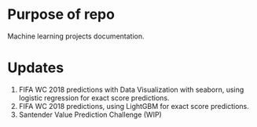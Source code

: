 # Purpose of repo
Machine learning projects documentation.

# Updates
1. FIFA WC 2018 predictions with Data Visualization with seaborn, using logistic regression for exact score predictions.
2. FIFA WC 2018 predictions, using LightGBM for exact score predictions.
3. Santender Value Prediction Challenge (WIP)
